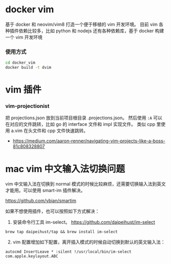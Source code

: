 # docker vim

基于 docker 和 neovim/vim8 打造一个便于移植的 vim 开发环境。
目前 vim 各种插件依赖比较多，比如 python 和 nodejs 还有各种依赖库，基于 docker 构建一个 vim 开发环境

### 使用方式

```sh
cd docker_vim
docker build -t dvim
```

# vim 插件

### vim-projectionist

把 projections.json 放到当前项目根目录 .projections.json。
然后使用 `:A` 可以在对应的文件跳转，比如 go 的 interface 文件和 impl 实现文件。
类似 cpp 里使用 a.vim 在头文件和 cpp 文件快速跳转。

- https://medium.com/aaron-renner/navigating-vim-projects-like-a-boss-81c808328807


# mac vim 中文输入法切换问题
vim 中文输入法在切换到 normal 模式的时候比较麻烦，还需要切换输入法到英文才能用。可以使用 smart-im 插件解决。

https://github.com/ybian/smartim

如果不想使用插件，也可以按照如下方式解决：

1. 安装命令行工具 im-select。 https://github.com/daipeihust/im-select

`brew tap daipeihust/tap && brew install im-select`

2. vim 配置增加如下配置，离开插入模式的时候自动切换到默认的英文输入法：

`autocmd InsertLeave * :silent !/usr/local/bin/im-select com.apple.keylayout.ABC`
